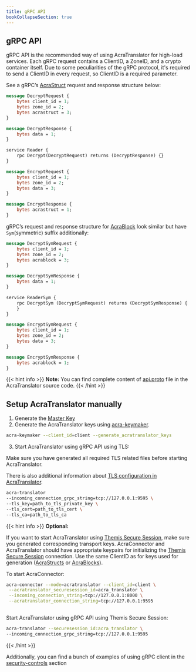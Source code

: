 ```yaml
---
title: gRPC API
bookCollapseSection: true
---
```


## gRPC API

gRPC API is the recommended way of using AcraTranslator for high-load services. Each gRPC request contains a ClientID, a ZoneID, and a crypto container itself.
Due to some peculiarities of the gRPC protocol, it's required to send a ClientID in every request, so ClientID is a required parameter.

See a gRPC’s [AcraStruct](/acra/acra-in-depth/data-structures/acrastruct) request and response structure below:

```proto
message DecryptRequest {
    bytes client_id = 1;
    bytes zone_id = 2;
    bytes acrastruct = 3;
}

message DecryptResponse {
    bytes data = 1;
}

service Reader {
    rpc Decrypt(DecryptRequest) returns (DecryptResponse) {}
}

message EncryptRequest {
    bytes client_id = 1;
    bytes zone_id = 2;
    bytes data = 3;
}

message EncryptResponse {
    bytes acrastruct = 1;
}
```

gRPC’s request and response structure for [AcraBlock](/acra/acra-in-depth/data-structures/acrablock) look similar but have `Sym`(symmetric) suffix additionally:

```proto
message DecryptSymRequest {
    bytes client_id = 1;
    bytes zone_id = 2;
    bytes acrablock = 3;
}

message DecryptSymResponse {
    bytes data = 1;
}

service ReaderSym {
    rpc DecryptSym (DecryptSymRequest) returns (DecryptSymResponse) {
    }
}

message EncryptSymRequest {
    bytes client_id = 1;
    bytes zone_id = 2;
    bytes data = 3;
}

message EncryptSymResponse {
    bytes acrablock = 1;
}
```

{{< hint info >}}
**Note:**
You can find complete content of [api.proto](https://github.com/cossacklabs/acra/blob/master/cmd/acra-translator/grpc_api/api.proto) file in the AcraTranslator source code.
{{< /hint >}}


## Setup AcraTranslator manually

1. Generate the [Master Key](/acra/security-controls/key-management/operations/generation/#acra-master-keys)
2. Generate the AcraTranslator keys using [acra-keymaker](/acra/configuring-maintaining/general-configuration/acra-keymaker).

```bash
acra-keymaker --client_id=client --generate_acratranslator_keys 
```

3. Start AcraTranslator using gRPC API using TLS:

 Make sure you have generated all required TLS related files before starting AcraTranslator. 

 There is also additional information about [TLS configuration in AcraTranslator](/acra/configuring-maintaining/general-configuration/acra-translator/#tls).

```bash
acra-translator 
--incoming_connection_grpc_string=tcp://127.0.0.1:9595 \
--tls_key=path_to_tls_private_key \
--tls_cert=path_to_tls_cert \
--tls_ca=path_to_tls_ca 
```

{{< hint info >}}
**Optional:**

If you want to start AcraTranslator using [Themis Secure Session](/themis/crypto-theory/cryptosystems/secure-session), make sure you generated corresponding transport keys.
AcraConnector and AcraTranslator should have appropriate keypairs for initializing the [Themis Secure Session](/themis/crypto-theory/cryptosystems/secure-session/) connection. Use the same ClientID as for keys used for generation ([AcraStructs](/acra/acra-in-depth/data-structures/acrastruct) or [AcraBlocks](/acra/acra-in-depth/data-structures/acrablock)).

To start AcraConnector:
```bash
acra-connector --mode=acratranslator --client_id=client \
 --acratranslator_securesession_id=acra_translator \
 --incoming_connection_string=tcp://127.0.0.1:8000 \
 --acratranslator_connection_string=tcp://127.0.0.1:9595
 
```

Start AcraTranslator using gRPC API using Themis Secure Session:
```bash
acra-translator --securesession_id:acra_translator \
--incoming_connection_grpc_string=tcp://127.0.0.1:9595
```
{{< /hint >}}


Additionally, you can find a bunch of examples of using gRPC client in the [security-controls](/acra/security-controls/tokenization#grpc) section